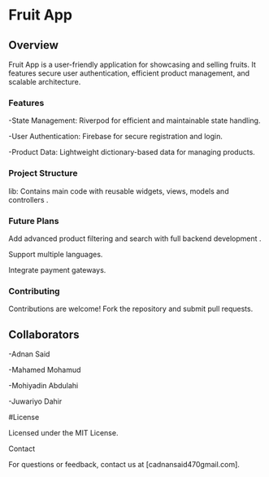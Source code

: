 # Fruit App

## Overview

Fruit App is a user-friendly application for showcasing and selling fruits. It features secure user authentication, efficient product management, and scalable architecture.

### Features

-State Management: Riverpod for efficient and maintainable state handling.

-User Authentication: Firebase for secure registration and login.

-Product Data: Lightweight dictionary-based data for managing products.


### Project Structure

lib: Contains main code with reusable widgets, views, models and controllers .

### Future Plans

Add advanced product filtering and search with full backend development .

Support multiple languages.

Integrate payment gateways.

### Contributing

Contributions are welcome! Fork the repository and submit pull requests.

## Collaborators

-Adnan Said

-Mahamed Mohamud

-Mohiyadin Abdulahi

-Juwariyo Dahir

#License

Licensed under the MIT License.

Contact

For questions or feedback, contact us at [cadnansaid470gmail.com].